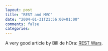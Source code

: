 ```yaml
---
layout: post
title: "REST and MVC"
date: "2004-01-31T21:56:00+01:00"
comments: false
categories: 
---
```


<p>A very good article by Bill de hOra: <a href="http://www.dehora.net/journal/archives/000360.html">REST Wars</a>.</p>



